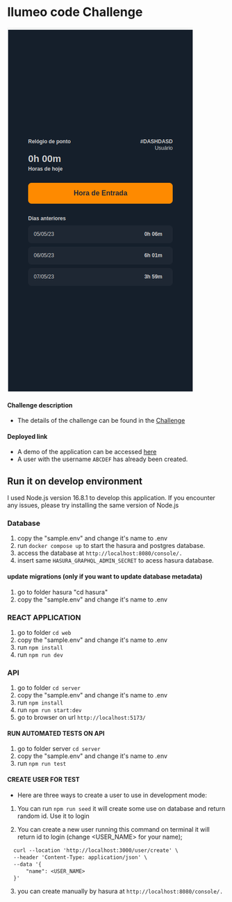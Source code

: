 # Ilumeo code Challenge

![Ilumeo application](screenshot.png)

#### Challenge description
- The details of the challenge can be found in the  [Challenge](challenge.md)


#### Deployed link
- A demo of the application can be accessed <a href="https://ilumeo-challenge-git-feature-auth-felipeschiavini.vercel.app/" target="_blank"> here </a>
- A user with the username `ABCDEF` has already been created.


## Run it on develop environment

I used Node.js version 16.8.1 to develop this application. If you encounter any issues, please try installing the same version of Node.js

### Database

1. copy the "sample.env" and change it's name to .env
2. run `docker compose up` to start the hasura and postgres database.
3. access the database at `http://localhost:8080/console/.`
4. insert same `HASURA_GRAPHQL_ADMIN_SECRET` to acess hasura database.

#### update migrations (only if you want to update database metadata)

1. go to folder hasura "cd hasura"
2. copy the "sample.env" and change it's name to .env

### REACT APPLICATION

1. go to folder `cd web`
2. copy the "sample.env" and change it's name to .env
3. run `npm install`
4. run `npm run dev`

### API

1. go to folder `cd server`
2. copy the "sample.env" and change it's name to .env
3. run `npm install`
4. run `npm run start:dev`
5. go to browser on url `http://localhost:5173/`

#### RUN AUTOMATED TESTS ON API
1. go to folder server `cd server`
2. copy the "sample.env" and change it's name to .env
3. run `npm run test`

#### CREATE USER FOR TEST

- Here are three ways to create a user to use in development mode:

1. You can run `npm run seed` it will create some use on database and return random id. Use it to login

2. You can create a new user running this command on terminal it will return id to login (change <USER_NAME> for your name);

```
  curl --location 'http://localhost:3000/user/create' \
  --header 'Content-Type: application/json' \
  --data '{
      "name": <USER_NAME>
  }'
```

3. you can create manually by hasura at `http://localhost:8080/console/.`
